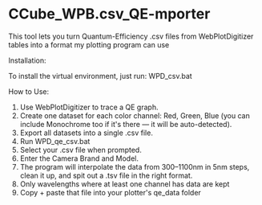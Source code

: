 # CCube_WPB.csv_QE-mporter 
This tool lets you turn Quantum-Efficiency .csv files from WebPlotDigitizer tables into a format my plotting program can use

Installation:

To install the virtual environment, just run: WPD_csv.bat

How to Use:
1. Use WebPlotDigitizer to trace a QE graph.
2. Create one dataset for each color channel: Red, Green, Blue (you can include Monochrome too if it's there — it will be auto-detected).
3. Export all datasets into a single .csv file.
4. Run WPD_qe_csv.bat
5. Select your .csv file when prompted.
6. Enter the Camera Brand and Model.
7. The program will interpolate the data from 300–1100nm in 5nm steps, clean it up, and spit out a .tsv file in the right format.
8. Only wavelengths where at least one channel has data are kept
9. Copy + paste that file into your plotter's qe_data folder
